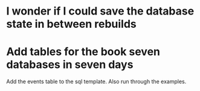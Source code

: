 # I wonder if I could save the database state in between rebuilds

# Add tables for the book seven databases in seven days

Add the events table to the sql template. Also run through the examples.
